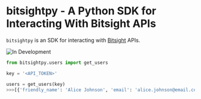 # bitsightpy - A Python SDK for Interacting With Bitsight APIs

```bitsightpy``` is an SDK for interacting with [Bitsight](https://bitsight.com) APIs.

![In Development](https://img.shields.io/badge/In%20DEVELOPMENT-8A2BE2?style=for-the-badge)

```py
from bitsightpy.users import get_users

key = '<API_TOKEN>'

users = get_users(key)
>>>[{'friendly_name': 'Alice Johnson', 'email': 'alice.johnson@email.com', ...}, ...]
```
